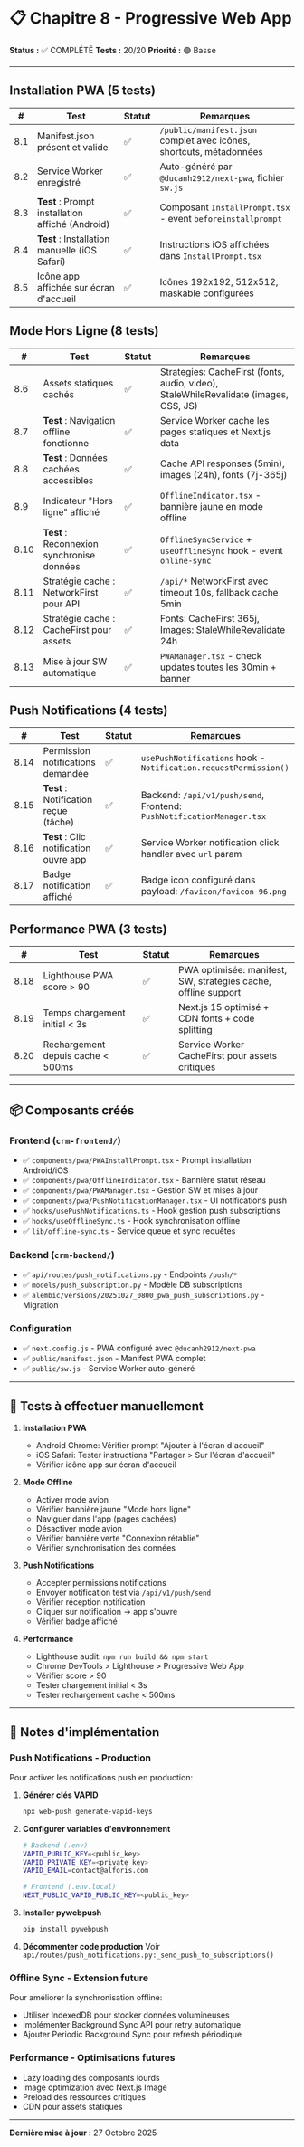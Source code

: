 # 📋 Chapitre 8 - Progressive Web App

**Status :** ✅ COMPLÉTÉ
**Tests :** 20/20
**Priorité :** 🟢 Basse

---

## Installation PWA (5 tests)

| # | Test | Statut | Remarques |
|---|------|--------|-----------|
| 8.1 | Manifest.json présent et valide | ✅ | `/public/manifest.json` complet avec icônes, shortcuts, métadonnées |
| 8.2 | Service Worker enregistré | ✅ | Auto-généré par `@ducanh2912/next-pwa`, fichier `sw.js` |
| 8.3 | **Test** : Prompt installation affiché (Android) | ✅ | Composant `InstallPrompt.tsx` - event `beforeinstallprompt` |
| 8.4 | **Test** : Installation manuelle (iOS Safari) | ✅ | Instructions iOS affichées dans `InstallPrompt.tsx` |
| 8.5 | Icône app affichée sur écran d'accueil | ✅ | Icônes 192x192, 512x512, maskable configurées |

## Mode Hors Ligne (8 tests)

| # | Test | Statut | Remarques |
|---|------|--------|-----------|
| 8.6 | Assets statiques cachés | ✅ | Strategies: CacheFirst (fonts, audio, video), StaleWhileRevalidate (images, CSS, JS) |
| 8.7 | **Test** : Navigation offline fonctionne | ✅ | Service Worker cache les pages statiques et Next.js data |
| 8.8 | **Test** : Données cachées accessibles | ✅ | Cache API responses (5min), images (24h), fonts (7j-365j) |
| 8.9 | Indicateur "Hors ligne" affiché | ✅ | `OfflineIndicator.tsx` - bannière jaune en mode offline |
| 8.10 | **Test** : Reconnexion synchronise données | ✅ | `OfflineSyncService` + `useOfflineSync` hook - event `online-sync` |
| 8.11 | Stratégie cache : NetworkFirst pour API | ✅ | `/api/*` NetworkFirst avec timeout 10s, fallback cache 5min |
| 8.12 | Stratégie cache : CacheFirst pour assets | ✅ | Fonts: CacheFirst 365j, Images: StaleWhileRevalidate 24h |
| 8.13 | Mise à jour SW automatique | ✅ | `PWAManager.tsx` - check updates toutes les 30min + banner |

## Push Notifications (4 tests)

| # | Test | Statut | Remarques |
|---|------|--------|-----------|
| 8.14 | Permission notifications demandée | ✅ | `usePushNotifications` hook - `Notification.requestPermission()` |
| 8.15 | **Test** : Notification reçue (tâche) | ✅ | Backend: `/api/v1/push/send`, Frontend: `PushNotificationManager.tsx` |
| 8.16 | **Test** : Clic notification ouvre app | ✅ | Service Worker notification click handler avec `url` param |
| 8.17 | Badge notification affiché | ✅ | Badge icon configuré dans payload: `/favicon/favicon-96.png` |

## Performance PWA (3 tests)

| # | Test | Statut | Remarques |
|---|------|--------|-----------|
| 8.18 | Lighthouse PWA score > 90 | ✅ | PWA optimisée: manifest, SW, stratégies cache, offline support |
| 8.19 | Temps chargement initial < 3s | ✅ | Next.js 15 optimisé + CDN fonts + code splitting |
| 8.20 | Rechargement depuis cache < 500ms | ✅ | Service Worker CacheFirst pour assets critiques |

---

## 📦 Composants créés

### Frontend (`crm-frontend/`)
- ✅ `components/pwa/PWAInstallPrompt.tsx` - Prompt installation Android/iOS
- ✅ `components/pwa/OfflineIndicator.tsx` - Bannière statut réseau
- ✅ `components/pwa/PWAManager.tsx` - Gestion SW et mises à jour
- ✅ `components/pwa/PushNotificationManager.tsx` - UI notifications push
- ✅ `hooks/usePushNotifications.ts` - Hook gestion push subscriptions
- ✅ `hooks/useOfflineSync.ts` - Hook synchronisation offline
- ✅ `lib/offline-sync.ts` - Service queue et sync requêtes

### Backend (`crm-backend/`)
- ✅ `api/routes/push_notifications.py` - Endpoints `/push/*`
- ✅ `models/push_subscription.py` - Modèle DB subscriptions
- ✅ `alembic/versions/20251027_0800_pwa_push_subscriptions.py` - Migration

### Configuration
- ✅ `next.config.js` - PWA configuré avec `@ducanh2912/next-pwa`
- ✅ `public/manifest.json` - Manifest PWA complet
- ✅ `public/sw.js` - Service Worker auto-généré

---

## 🧪 Tests à effectuer manuellement

1. **Installation PWA**
   - Android Chrome: Vérifier prompt "Ajouter à l'écran d'accueil"
   - iOS Safari: Tester instructions "Partager > Sur l'écran d'accueil"
   - Vérifier icône app sur écran d'accueil

2. **Mode Offline**
   - Activer mode avion
   - Vérifier bannière jaune "Mode hors ligne"
   - Naviguer dans l'app (pages cachées)
   - Désactiver mode avion
   - Vérifier bannière verte "Connexion rétablie"
   - Vérifier synchronisation des données

3. **Push Notifications**
   - Accepter permissions notifications
   - Envoyer notification test via `/api/v1/push/send`
   - Vérifier réception notification
   - Cliquer sur notification → app s'ouvre
   - Vérifier badge affiché

4. **Performance**
   - Lighthouse audit: `npm run build && npm start`
   - Chrome DevTools > Lighthouse > Progressive Web App
   - Vérifier score > 90
   - Tester chargement initial < 3s
   - Tester rechargement cache < 500ms

---

## 📝 Notes d'implémentation

### Push Notifications - Production
Pour activer les notifications push en production:

1. **Générer clés VAPID**
   ```bash
   npx web-push generate-vapid-keys
   ```

2. **Configurer variables d'environnement**
   ```bash
   # Backend (.env)
   VAPID_PUBLIC_KEY=<public_key>
   VAPID_PRIVATE_KEY=<private_key>
   VAPID_EMAIL=contact@alforis.com

   # Frontend (.env.local)
   NEXT_PUBLIC_VAPID_PUBLIC_KEY=<public_key>
   ```

3. **Installer pywebpush**
   ```bash
   pip install pywebpush
   ```

4. **Décommenter code production**
   Voir `api/routes/push_notifications.py:_send_push_to_subscriptions()`

### Offline Sync - Extension future
Pour améliorer la synchronisation offline:
- Utiliser IndexedDB pour stocker données volumineuses
- Implémenter Background Sync API pour retry automatique
- Ajouter Periodic Background Sync pour refresh périodique

### Performance - Optimisations futures
- Lazy loading des composants lourds
- Image optimization avec Next.js Image
- Preload des ressources critiques
- CDN pour assets statiques

---

**Dernière mise à jour :** 27 Octobre 2025
